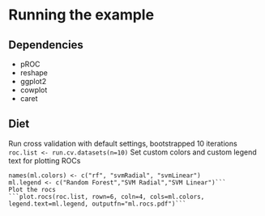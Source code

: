 # Running the example

## Dependencies
* pROC
* reshape
* ggplot2
* cowplot
* caret


## Diet
Run cross validation with default settings, bootstrapped 10 iterations
```roc.list <- run.cv.datasets(n=10)```
Set custom colors and custom legend text for plotting ROCs
```ml.colors <- c("#d80056", "#5cb8d7", "#ff8c01")
names(ml.colors) <- c("rf", "svmRadial", "svmLinear")
ml.legend <- c("Random Forest","SVM Radial","SVM Linear")```
Plot the rocs
```plot.rocs(roc.list, rown=6, coln=4, cols=ml.colors, legend.text=ml.legend, outputfn="ml.rocs.pdf")```

